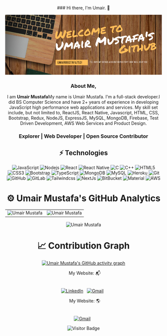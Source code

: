 <div align="center">
### Hi there, I'm Umair. 👋

![Umair Mustafa's Cover](https://github.com/umairmustafa753/umairmustafa753/blob/main/images/umair's_github%20profile_pic.png)

### About Me,

 I am <b>Umair Mustafa</b>My name is Umair Mustafa. I'm a full-stack developer.I did BS Computer Science and have 2+ years of experience in developing JavaScript high performance web applications and services. My skill set include, but not limited to, ReactJS, React Native, Javascript, HTML, CSS, Bootstrap, Redux, NodeJS, ExpressJS, MySQL, MongoDB, Firebase, Test Driven Development, AWS Web Services and Product Design.
 
 <h3 align="center"> Explorer | Web Developer | Open Source Contributor</h3>

## ⚡ Technologies

![JavaScript](https://img.shields.io/badge/-JavaScript-black?style=flat-square&logo=javascript)
![Nodejs](https://img.shields.io/badge/-Nodejs-black?style=flat-square&logo=Node.js)
![React](https://img.shields.io/badge/-React-black?style=flat-square&logo=react)
![React Native](https://img.shields.io/badge/-ReactNative-black?style=flat-square&logo=react)
![C](https://img.shields.io/badge/-C-00599C?style=flat-square&logo=c)
![C++](https://img.shields.io/badge/-C++-00599C?style=flat-square&logo=c)
![HTML5](https://img.shields.io/badge/-HTML5-E34F26?style=flat-square&logo=html5&logoColor=white)
![CSS3](https://img.shields.io/badge/-CSS3-1572B6?style=flat-square&logo=css3)
![Bootstrap](https://img.shields.io/badge/-Bootstrap-563D7C?style=flat-square&logo=bootstrap)
![TypeScript](https://img.shields.io/badge/-TypeScript-007ACC?style=flat-square&logo=typescript)
![MongoDB](https://img.shields.io/badge/-MongoDB-black?style=flat-square&logo=mongodb)
![MySQL](https://img.shields.io/badge/-MySQL-black?style=flat-square&logo=mysql)
![Heroku](https://img.shields.io/badge/-Heroku-430098?style=flat-square&logo=heroku)
![Git](https://img.shields.io/badge/-Git-black?style=flat-square&logo=git)
![GitHub](https://img.shields.io/badge/-GitHub-181717?style=flat-square&logo=github)
![GitLab](https://img.shields.io/badge/-GitLab-FCA121?style=flat-square&logo=gitlab)
![Tailwindcss](https://img.shields.io/badge/-Tailwindcss-4287f5?style=flat-square&logo=tailwindcss)
![NextJs](https://img.shields.io/badge/next.js-000000?style=for-the-badge&logo=nextdotjs&logoColor=white)
![BitBucket](https://img.shields.io/badge/Bitbucket-0747a6?style=for-the-badge&logo=bitbucket&logoColor=white)
![Material](https://img.shields.io/badge/Material%20UI-007FFF?style=for-the-badge&logo=mui&logoColor=white)
![AWS](https://img.shields.io/badge/Amazon_AWS-FF9900?style=for-the-badge&logo=amazonaws&logoColor=white)

# ⚙️ Umair Mustafa's GitHub Analytics
  
  <table>
  <tr>
   
<td><img src="https://github-readme-stats.vercel.app/api?username=umairmustafa753&include_all_commits=true&count_private=true&show_icons=true&line_height=20&title_color=7A7ADB&icon_color=2234AE&text_color=D3D3D3&bg_color=0,000000,130F40" alt="Umair Mustafa" />
    <td><img src="https://github-readme-stats.vercel.app/api/top-langs?username=umairmustafa753&show_icons=true&locale=en&layout=compact&title_color=7A7ADB&icon_color=2234AE&text_color=D3D3D3&bg_color=0,000000,130F40" alt="Umair Mustafa" /></td>
  </tr>
</table>

<div align="center">
<p><img align="center" src="https://github-readme-streak-stats.herokuapp.com/?user=umairmustafa753&theme=dark" alt="Umair Mustafa" /></p>
  </div>

# 📈 Contribution Graph  
 [![Umair Mustafa's GitHub activity graph](https://activity-graph.herokuapp.com/graph?username=umairmustafa753&&theme=xcode)](https://github.com/umairmustafa753)

 </div>
 
<div align="center">
&nbsp; My Website: 📬 
<br/><br/><br/>
<a href="https://www.linkedin.com/in/umairmustafa753/"><img alt="LinkedIn" src="https://img.shields.io/badge/linkedin%20-%230077B5.svg?&style=flat&logo=linkedin&logoColor=white"/></a> &nbsp;
<a href="mailto:umairmustafa753@gmail.com"><img alt="Gmail" src="https://img.shields.io/badge/Gmail-D14836?style=flat&logo=gmail&logoColor=white" /></a> &nbsp;

&nbsp; My Website: 🌎 
<br/><br/><br/>
<a href="https://umairmustafa.herokuapp.com"><img alt="Gmail" src="https://img.shields.io/badge/website-000000?style=for-the-badge&logo=About.me&logoColor=white" /></a> &nbsp;


![Visitor Badge](https://visitor-badge.laobi.icu/badge?page_id=umairmustafa753.umairmustafa753)
</div>
</div>


 
